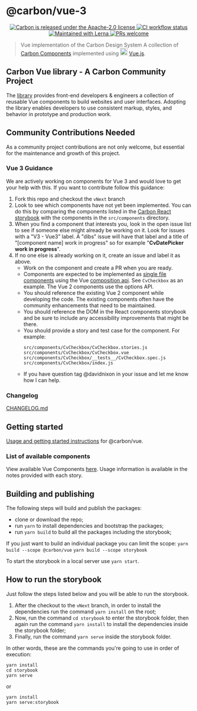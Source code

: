 # @carbon/vue-3

<p align="center">
  <a href="https://github.com/carbon-design-system/carbon/blob/master/LICENSE">
    <img src="https://img.shields.io/badge/license-Apache--2.0-blue.svg" alt="Carbon is released under the Apache-2.0 license" />
  </a>
  <a href="https://github.com/carbon-design-system/carbon/actions/workflows/ci.yml">
    <img src="https://github.com/carbon-design-system/carbon/actions/workflows/ci.yml/badge.svg" alt="CI workflow status" />
  </a>
  <a href="https://lerna.js.org/">
    <img src="https://img.shields.io/badge/maintained%20with-lerna-cc00ff.svg" alt="Maintained with Lerna" />
  </a>
  <a href="https://github.com/carbon-design-system/carbon/blob/master/.github/CONTRIBUTING.md">
    <img src="https://img.shields.io/badge/PRs-welcome-brightgreen.svg" alt="PRs welcome" />
  </a>
</p>

> Vue implementation of the Carbon Design System
> A collection of [Carbon Components](https://github.com/carbon-design-system/carbon-components) implemented using <img src="https://vuejs.org/images/logo.png" width="20" alt="Vue logo"> [Vue.js](https://vuejs.org/).

## Carbon Vue library - A Carbon Community Project

The [library](http://vue.carbondesignsystem.com/) provides front-end developers & engineers a collection of reusable Vue components to build websites and user interfaces. Adopting the library enables developers to use consistent markup, styles, and behavior in prototype and production work.

## Community Contributions Needed

As a community project contributions are not only welcome, but essential for the maintenance and growth of this project.

### Vue 3 Guidance

We are actively working on components for Vue 3 and would love to get your help with this. If you want to contribute follow this guidance:

1. Fork this repo and checkout the `vNext` branch
2. Look to see which components have not yet been implemented. You can do this by comparing the components listed in the [Carbon React storybook](https://react.carbondesignsystem.com/?path=/story/getting-started-welcome--welcome) with the components in the `src/components` directory.
3. When you find a component that interests you, look in the open issue list to see if someone else might already be working on it. Look for issues with a "V3 - Vue3" label. A "dibs" issue will have that label and a title of "[component name] work in progress" so for example "**CvDatePicker work in progress**".
4. If no one else is already working on it, create an issue and label it as above.
   - Work on the component and create a PR when you are ready.
   - Components are expected to be implemented as [single file components](https://vuejs.org/guide/scaling-up/sfc.html) using the Vue [composition api](https://vuejs.org/guide/extras/composition-api-faq.html). See `CvCheckbox` as an example. The Vue 2 components use the options API.
   - You should reference the existing Vue 2 component while developing the code. The existing components often have the community enhancements that need to be maintained.
   - You should reference the DOM in the React components storybook and be sure to include any accessibility improvements that might be there.
   - You should provide a story and test case for the component. For example:
     ```
     src/components/CvCheckbox/CvCheckbox.stories.js
     src/components/CvCheckbox/CvCheckbox.vue
     src/components/CvCheckbox/__tests__/CvCheckbox.spec.js
     src/components/CvCheckbox/index.js
     ```
   - If you have question tag @davidnixon in your issue and let me know how I can help.

### Changelog

[CHANGELOG.md](./packages/core/CHANGELOG.md)

## Getting started

[Usage and getting started instructions](./packages/core/README.md#getting-started) for @carbon/vue.

### List of available components

View available Vue Components [here](http://vue.carbondesignsystem.com). Usage information is available in the notes provided with each story.

## Building and publishing

The following steps will build and publish the packages:

- clone or download the repo;
- run `yarn` to install dependencies and bootstrap the packages;
- run `yarn build` to build all the packages including the storybook;

If you just want to build an individual package you can limit the scope:
`yarn build --scope @carbon/vue`
`yarn build --scope storybook`

To start the storybook in a local server use `yarn start`.

## How to run the storybook

Just follow the steps listed below and you will be able to run the storybook.

1. After the checkout to the `vNext` branch, in order to install the dependencies run the command `yarn install` on the root;
2. Now, run the command `cd storybook` to enter the storybook folder, then again run the command `yarn install` to install the dependencies inside the storybook folder;
3. Finally, run the command `yarn serve` inside the storybook folder.

In other words, these are the commands you're going to use in order of execution:

```
yarn install
cd storybook
yarn serve
```

or

```
yarn install
yarn serve:storybook
```
